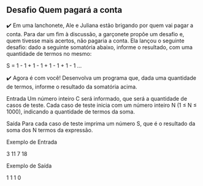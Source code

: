 ## Desafio Quem pagará a conta

✔️ Em uma lanchonete, Ale e Juliana estão brigando por quem vai pagar a conta. Para dar um fim à discussão, a garçonete propõe um desafio e, quem tivesse mais acertos, não pagaria a conta. Ela lançou o seguinte desafio: dado a seguinte somatória abaixo, informe o resultado, com uma quantidade de termos no mesmo:

S = 1 - 1 + 1 - 1 + 1 - 1 + 1 - 1 ...

✔️ Agora é com você! Desenvolva um programa que, dada uma quantidade de termos, informe o resultado da somatória acima.

Entrada
Um número inteiro C será informado, que será a quantidade de casos de teste. Cada caso de teste inicia com um número inteiro N (1 ≤ N ≤ 1000), indicando a quantidade de termos da soma.

Saída
Para cada caso de teste imprima um número S, que é o resultado da soma dos N termos da expressão.

 
Exemplo de Entrada

3
11
7
18

Exemplo de Saída

1
1
1
0